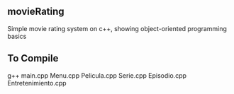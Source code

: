## movieRating
Simple movie rating system on c++, showing object-oriented programming basics

## To Compile
g++ main.cpp Menu.cpp Pelicula.cpp Serie.cpp Episodio.cpp Entretenimiento.cpp
